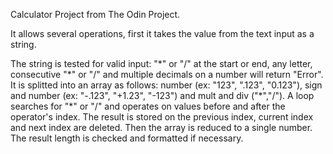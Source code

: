 Calculator Project from The Odin Project.

It allows several operations, first it takes the value from the text input as a string.

The string is tested for valid input:
  "\*" or "/" at the start or end, any letter, consecutive "\*" or "/" and multiple decimals on a number will return "Error". 
It is splitted into an array as follows: 
  number (ex: "123", ".123", "0.123"), sign and number (ex: "-.123", "+1.23", "-123") and mult and div ("\*","/").
A loop searches for "\*" or "/" and operates on values before and after the operator's index.
The result is stored on the previous index, current index and next index are deleted.
Then the array is reduced to a single number.
The result length is checked and formatted if necessary.


